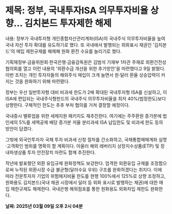 # **제목: 정부, 국내투자ISA 의무투자비율 상향… 김치본드 투자제한 해제**

  내용: 정부가 국내투자형 개인종합자산관리계좌(ISA)의 국내주식 의무투자비율을 높여 국내 자산 투자 확대를 유도하기로 했다. 또 국내에서 발행되는 외화표시 채권인 '김치본드'의 매입 제한규제를 해제해 원화 환전 수요를 늘리기로 했다.

기획재정부·금융위원회·한국은행·금융감독원은 김범석 기재부 1차관 주재로 외환건전성협의회를 열고 이런 내용의 '외환수급 개선을 위한 추가방안'을 마련했다고 9일 밝혔다. 이번 조치는 개인 투자자들의 해외주식 매입이 크게 늘면서 원·달러 환율 상승압력이 커지는 것을 완화하기 위해 마련됐다.

정부는 우선 일반투자형 대비 비과세 한도가 2배 확대된 국내투자형 ISA를 신설하고, 이 ISA에 편입되는 국내주식형펀드의 국내주식 의무투자비율을 최저 40%(법정한도)보다 상향한다. 구체적인 한도는 추후 부처 협의를 거쳐 결정할 예정이다.

국내증시 밸류업을 위한 세제지원 패키지도 재추진한다. 여기에는 주주환원 증가분에 법인세의 5%를 세액공제 배당 증가분 저율 분리과세 ISA 납입한도 및 비과세 한도 등의 방안이 담겼다.

그밖에 외국인투자자 국채 투자 비과세 신청 절차를 간소화하고, 국채통합매매계좌 실명·고객확인 범위를 명확히 할 계획이다. 아울러 해외 레버리지 상장지수상품(ETP) 및 장내파생상품 투자 안전장치 마련도 함께 추진한다.

작년에 발표했던 외환 유입규제 완화정책도 보강한다. 엄격한 외환유입 규제를 조정함으로써 누적된 외환시장 수급 불균형(달러수요 우위) 구조를 완화하겠다는 취지다. 이에 따라 전문투자자 기업의 위험헤지비율 한도를 현행 100%에서 125%로 상향 조정하고, 원화용도 김치본드(국내 채권 시장에서 달러 등 외화 표시로 발행하는 채권)에 대한 매입 제한규제도 해제한다. 국내은행 해외점포를 통한 원화용도 외화차입 제한도 완화한다.

  **날짜: 2025년 03월 09일 오후 2시 04분**
